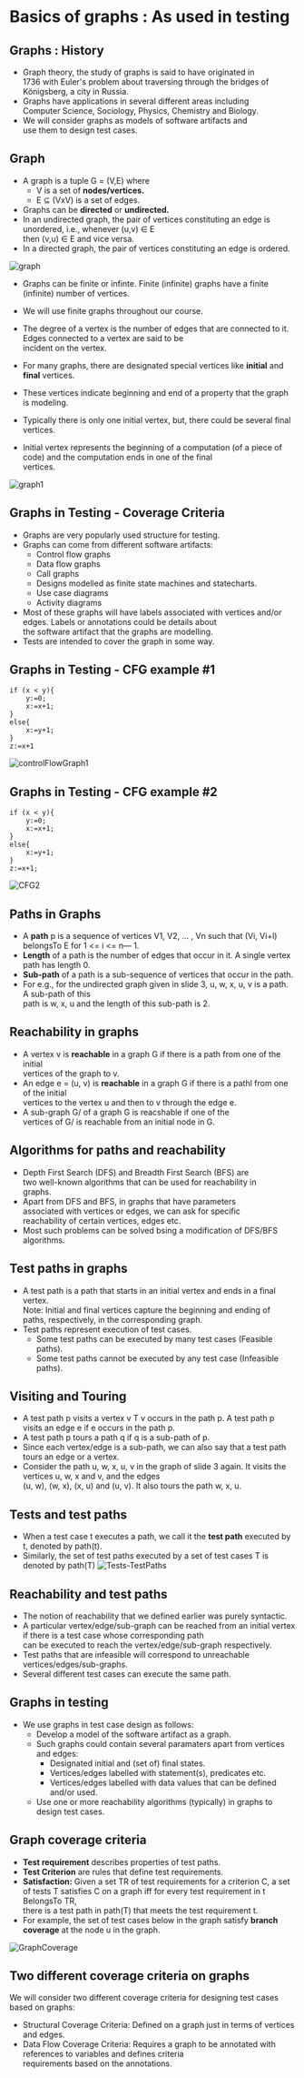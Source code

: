 # Basics of graphs : As used in testing
## Graphs : History
* Graph theory, the study of graphs is said to have originated in  
1736 with Euler's problem about traversing through the
bridges of Königsberg, a city in Russia.
* Graphs have applications in several different areas including  
Computer Science, Sociology, Physics, Chemistry and Biology.
* We will consider graphs as models of software artifacts and  
use them to design test cases.

## Graph
* A graph is a tuple G = (V,E) where
    * V is a set of **nodes/vertices.**
    * E ⊆ (VxV) is a set of edges.
* Graphs can be **directed** or **undirected.**
* In an undirected graph, the pair of vertices constituting an edge is unordered, i.e., whenever (u,v) ∈ E   
then (v,u) ∈ E and vice versa.
* In a directed graph, the pair of vertices constituting an edge is ordered.

![graph](image-2.png)

* Graphs can be finite or infinte. Finite (infinite) graphs have a
finite (infinite) number of vertices.
* We will use finite graphs throughout our course.
* The degree of a vertex is the number of edges that are
connected to it. Edges connected to a vertex are said to be  
incident on the vertex.

* For many graphs, there are designated special vertices like
**initial** and **final** vertices.
* These vertices indicate beginning and end of a property that
the graph is modeling.
* Typically there is only one initial vertex, but, there could be
several final vertices.
* Initial vertex represents the beginning of a computation (of a
piece of code) and the computation ends in one of the final  
vertices.

![graph1](image-3.png)

## Graphs in Testing - Coverage Criteria
* Graphs are very popularly used structure for testing.
* Graphs can come from different software artifacts:
    * Control flow graphs
    * Data flow graphs
    * Call graphs
    * Designs modelled as finite state machines and statecharts.
    * Use case diagrams
    * Activity diagrams
* Most of these graphs will have labels associated with vertices
and/or edges. Labels or annotations could be details about  
the software artifact that the graphs are modelling.
* Tests are intended to cover the graph in some way.

## Graphs in Testing - CFG example #1
```
if (x < y){
    y:=0;
    x:=x+1;
}
else{
    x:=y+1;
}
z:=x+1
```
![controlFlowGraph1](image-4.png)

## Graphs in Testing - CFG example #2
```
if (x < y){
    y:=0;
    x:=x+1;
}
else{
    x:=y+1;
}
z:=x+1;
```
![CFG2](image-5.png)

## Paths in Graphs
* A **path** p is a sequence of vertices V1, V2, ... , Vn such that
(Vi, Vi+l) belongsTo E for 1 <= i <= n— 1.
* **Length** of a path is the number of edges that occur in it. A
single vertex path has length 0.
* **Sub-path** of a path is a sub-sequence of vertices that occur in
the path.
* For e.g., for the undirected graph given in slide 3, u, w, x, u, v is a path. A sub-path of this   
path is w, x, u and the length of this sub-path is 2.

## Reachability in graphs
* A vertex v is **reachable** in a graph G if there is a path from one of the initial   
vertices of the graph to v.
* An edge e = (u, v) is **reachable** in a graph G if there is a pathl from one of the initial   
vertices to the vertex u and then to v through the edge e.
* A sub-graph G/ of a graph G is reacshable if one of the  
vertices of G/ is reachable from an initial node in G.

## Algorithms for paths and reachability
* Depth First Search (DFS) and Breadth First Search (BFS) are  
two well-known algorithms that can be used for reachability in  
graphs.
* Apart from DFS and BFS, in graphs that have parameters  
associated with vertices or edges, we can ask for specific  
reachability of certain vertices, edges etc.
* Most such problems can be solved bsing a modification of
DFS/BFS algorithms.

## Test paths in graphs
* A test path is a path that starts in an initial vertex and ends in a final vertex.  
Note: Initial and final vertices capture the beginning and
ending of paths, respectively, in the corresponding graph.
* Test paths represent execution of test cases.
    * Some test paths can be executed by many test cases (Feasible paths).
    * Some test paths cannot be executed by any test case
(Infeasible paths).

## Visiting and Touring
* A test path p visits a vertex v T v occurs in the path p. A
test path p visits an edge e if e occurs in the path p.
* A test path p tours a path q if q is a sub-path of p.
* Since each vertex/edge is a sub-path, we can also say that a
test path tours an edge or a vertex.
* Consider the path u, w, x, u, v in the graph of slide 3 again. It
visits the vertices u, w, x and v, and the edges  
(u, w), (w, x), (x, u) and (u, v). It also tours the path w, x, u.

## Tests and test paths
* When a test case t executes a path, we call it the **test path** executed by t, denoted by path(t).
* Similarly, the set of test paths executed by a set of test cases T is denoted by path(T)
![Tests-TestPaths](image-6.png)

## Reachability and test paths
* The notion of reachability that we defined earlier was purely
syntactic.
* A particular vertex/edge/sub-graph can be reached from an
initial vertex if there is a test case whose corresponding path  
can be executed to reach the vertex/edge/sub-graph
respectively.
* Test paths that are infeasible will correspond to unreachable
vertices/edges/sub-graphs.
* Several different test cases can execute the same path.

## Graphs in testing
* We use graphs in test case design as follows:
    * Develop a model of the software artifact as a graph.
    * Such graphs could contain several paramaters apart from
vertices and edges:
        * Designated initial and (set of) final states.
        * Vertices/edges labelled with statement(s), predicates etc.
        * Vertices/edges labelled with data values that can be defined and/or used.
    * Use one or more reachability algorithms (typically) in graphs to design test cases.

## Graph coverage criteria
* **Test requirement** describes properties of test paths.
* **Test Criterion** are rules that define test requirements.
* **Satisfaction:** Given a set TR of test requirements for a
criterion C, a set of tests T satisfies C on a graph iff for every test requirement in t BelongsTo TR,   
there is a test path in path(T)
that meets the test requirement t.
* For example, the set of test cases below in the graph satisfy
**branch coverage** at the node u in the graph.

![GraphCoverage](image-7.png)

## Two different coverage criteria on graphs
We will consider two different coverage criteria for designing test cases based on graphs:  
* Structural Coverage Criteria: Defined on a graph just in terms
of vertices and edges.  
* Data Flow Coverage Criteria: Requires a graph to be
annotated with references to variables and defines criteria  
requirements based on the annotations.